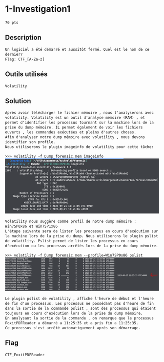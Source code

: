 # 1-Investigation1
```
70 pts
```
## Description
```
Un logiciel a été démarré et aussitôt fermé. Quel est le nom de ce dernier?
Flag: CTF_[A-Za-z] 
```
## Outils utilisés
```
Volatility
```
## Solution
```
Après avoir télécharger le fichier mémoire , nous l'analyserons avec volatility. Volatility est un outil d'analyse mémoire (RAM) , et permet d'identifier les processus tournant sur la machine lors de la prise du dump mémoire. IL permet également de voir les fichiers ouverts , les commandes exécutées et pleins d'autres choses.
Afin d'analyser notre dump mémoire avec volatility , nous devons identifier son profile.
Nous utiliserons le plugin imageinfo de volatility pour cette tâche:
```
`>>> volatility -f Dump_forensic.mem imageinfo`
<img src="File/imageinfo.png">

```
Volatility nous suggère comme profil de notre dump mémoire :  Win7SP0x86 et Win7SP1x86
L'étape suivante sera de lister les processus en cours d'exécution sur la machine lors de la prise du dump. Nous utiliserons le plugin pslist de volatility. Pslist permet de lister les processus en cours d'exécution ou les processus arrêtés lors de la prise du dump mémoire.
```
`>>> volatility -f Dump_forensic.mem --profile=Win7SP0x86 pslist`
<img src="File/pslist.png">

```
Le plugin pslist de volatility , affiche l'heure de début et l'heure de fin d'un processus. Les processus ne possédant pas d'heure de fin dans la sortie de la commande pslist , sont des processus qui étaient toujours en cours d'exécution lors de la prise du dump mémoire.
En analysant la sortie de la commande , on remarque que le processus FoxitPDFReader a démarré a 11:25:35 et a pris fin a 11:25:35.
Ce processus s'est arrêté automatiquement après son démarrage.
```
## Flag
```
CTF_FoxitPDFReader

```
